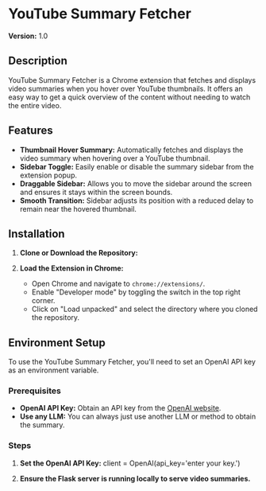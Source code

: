 # YouTube Summary Fetcher

**Version:** 1.0

## Description

YouTube Summary Fetcher is a Chrome extension that fetches and displays video summaries when you hover over YouTube thumbnails. It offers an easy way to get a quick overview of the content without needing to watch the entire video.

## Features

- **Thumbnail Hover Summary:** Automatically fetches and displays the video summary when hovering over a YouTube thumbnail.
- **Sidebar Toggle:** Easily enable or disable the summary sidebar from the extension popup.
- **Draggable Sidebar:** Allows you to move the sidebar around the screen and ensures it stays within the screen bounds.
- **Smooth Transition:** Sidebar adjusts its position with a reduced delay to remain near the hovered thumbnail.

## Installation

1. **Clone or Download the Repository:**

2. **Load the Extension in Chrome:**
   - Open Chrome and navigate to `chrome://extensions/`.
   - Enable "Developer mode" by toggling the switch in the top right corner.
   - Click on "Load unpacked" and select the directory where you cloned the repository.

## Environment Setup

To use the YouTube Summary Fetcher, you'll need to set an OpenAI API key as an environment variable.

### Prerequisites

- **OpenAI API Key:** Obtain an API key from the [OpenAI website](https://beta.openai.com/signup/).
- **Use any LLM:** You can always just use another LLM or method to obtain the summary. 

### Steps

1. **Set the OpenAI API Key:**
    client = OpenAI(api_key='enter your key.')

    

2. **Ensure the Flask server is running locally to serve video summaries.**



